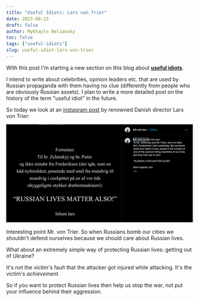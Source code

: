 ```yaml
---
title: "Useful Idiots: Lars von Trier"
date: 2023-08-23
draft: false
author: Mykhaylo Beliansky
toc: false
tags: ["useful-idiots"]
slug: useful-idiot-lars-von-trier
---
```


With this post I'm starting a new section on this blog about [**useful idiots**](https://keepthinking.blog/tags/useful-idiots). 

I intend to write about celebrities, opinion leaders etc. that are used by Russian propaganda with them having no clue (differently from people who are obviously Russian assets). I plan to write a more detailed post on the history of the term "useful idiot" in the future.

So today we look at an [instagram post](https://www.instagram.com/p/CwQF70VMWS3/) by renowned Danish director Lars von Trier:

<img src="/img/lars-post.png" alt="Lars von Trier instagram post saying To Mr. Zelenskyj and Mr. Putin, and not least Mrs. Frederiksen (who yesterday, like someone head over heels in love, posed in the cockpit of one of the scariest killing machines of our time, grinning from ear to ear): RUSSIAN LIVES MATTER ALSO!">

Interesting point Mr. von Trier. So when Russians bomb our cities we shouldn't defend ourselves because we should care about Russian lives. 

What about an extremely simple way of protecting Russian lives: getting out of Ukraine? 

It's not the victim's fault that the attacker got injured while attacking. It's the victim's *achievement*.

So if you want to protect Russian lives then help us stop the war, not put your influence behind their aggression.
